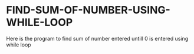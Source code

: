 # FIND-SUM-OF-NUMBER-USING-WHILE-LOOP
Here is the program to find sum of number entered untill 0 is entered using while loop
